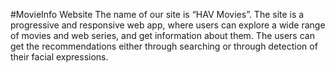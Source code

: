 #MovieInfo Website
The name of our site is “HAV Movies”. The site is a progressive and responsive web app, where users can explore a wide range of movies and web series, and get information about them. The users can get the recommendations either through searching or through detection of their facial expressions.